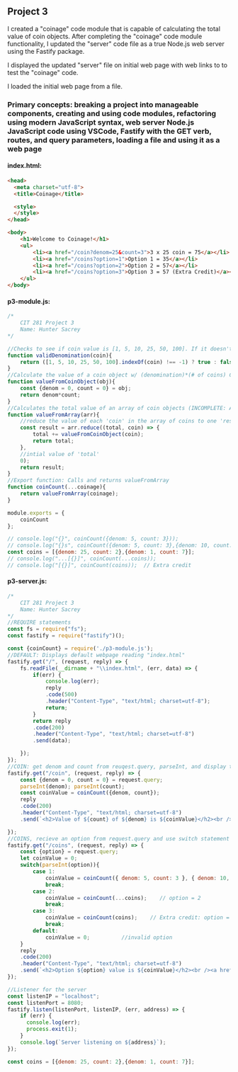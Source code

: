 ## Project 3

I created a "coinage" code module that is capable of calculating the total value of coin objects. After completing the "coinage" code module functionality, I updated the "server" code file as a true Node.js web server using the Fastify package. 

I displayed the updated "server" file on initial web page with web links to to test the "coinage" code. 

I loaded the initial web page from a file.

### Primary concepts: breaking a project into manageable components, creating and using code modules, refactoring using modern JavaScript syntax, web server Node.js JavaScript code using VSCode, Fastify with the GET verb, routes, and query parameters, loading a file and using it as a web page

#### index.html:
```html
<head>
  <meta charset="utf-8">
  <title>Coinage</title>

  <style>
  </style>
</head>

<body>
    <h1>Welcome to Coinage!</h1>
    <ul>
        <li><a href="/coin?denom=25&count=3">3 x 25 coin = 75</a></li>
        <li><a href="/coins?option=1">Option 1 = 35</a></li>
        <li><a href="/coins?option=2">Option 2 = 57</a></li>
        <li><a href="/coins?option=3">Option 3 = 57 (Extra Credit)</a></li>
    </ul>
</body>
```
#### p3-module.js:
```javascript
/*
    CIT 281 Project 3
    Name: Hunter Sacrey
*/

//Checks to see if coin value is [1, 5, 10, 25, 50, 100]. If it doesn't match any of those then it's invalid.
function validDenomination(coin){
    return ([1, 5, 10, 25, 50, 100].indexOf(coin) !== -1) ? true : false;
}
//Calculate the value of a coin object w/ (denomination)*(# of coins) COMPLETE
function valueFromCoinObject(obj){
    const {denom = 0, count = 0} = obj;
    return denom*count;
}
//Calculates the total value of an array of coin objects (INCOMPLETE: Also includes arrays of arrays)
function valueFromArray(arr){
    //reduce the value of each 'coin' in the array of coins to one 'result'
    const result = arr.reduce((total, coin) => { 
        total += valueFromCoinObject(coin);
        return total;
    },
    //intial value of 'total'
    0);
    return result;
}
//Export function: Calls and returns valueFromArray
function coinCount(...coinage){
    return valueFromArray(coinage);
}

module.exports = {
    coinCount
};

// console.log("{}", coinCount({denom: 5, count: 3}));
// console.log("{}s", coinCount({denom: 5, count: 3},{denom: 10, count: 2}));
const coins = [{denom: 25, count: 2},{denom: 1, count: 7}];
// console.log("...[{}]", coinCount(...coins));
// console.log("[{}]", coinCount(coins));  // Extra credit
```
#### p3-server.js:
```javascript
/*
    CIT 281 Project 3
    Name: Hunter Sacrey
*/
//REQUIRE statements
const fs = require("fs");
const fastify = require("fastify")();

const {coinCount} = require('./p3-module.js');
//DEFAULT: Displays default webpage reading "index.html"
fastify.get("/", (request, reply) => {
    fs.readFile(__dirname + "\\index.html", (err, data) => {
        if(err) {
            console.log(err);
            reply
            .code(500)
            .header("Content-Type", "text/html; charset=utf-8");
            return;
        }
        return reply
        .code(200)
        .header("Content-Type", "text/html; charset=utf-8")
        .send(data);

    });
});
//COIN: get denom and count from reuqest.query, parseInt, and display their output from coinCount()
fastify.get("/coin", (request, reply) => {
    const {denom = 0, count = 0} = request.query;
    parseInt(denom); parseInt(count);
    const coinValue = coinCount({denom, count});
    reply
    .code(200)
    .header("Content-Type", "text/html; charset=utf-8")
    .send(`<h2>Value of ${count} of ${denom} is ${coinValue}</h2><br /><a href="/">Home</a>`);

});
//COINS, recieve an option from request.query and use switch statement to interpret it
fastify.get("/coins", (request, reply) => {
    const {option} = request.query;
    let coinValue = 0;
    switch(parseInt(option)){
        case 1:
            coinValue = coinCount({ denom: 5, count: 3 }, { denom: 10, count: 2 }); // option = 1
            break;
        case 2:
            coinValue = coinCount(...coins);    // option = 2
            break;
        case 3:
            coinValue = coinCount(coins);    // Extra credit: option = 3
            break;
        default:
            coinValue = 0;          //invalid option
    }
    reply
    .code(200)
    .header("Content-Type", "text/html; charset=utf-8")
    .send(`<h2>Option ${option} value is ${coinValue}</h2><br /><a href="/">Home</a>`);
});

//Listener for the server
const listenIP = "localhost";
const listenPort = 8080;
fastify.listen(listenPort, listenIP, (err, address) => {
    if (err) {
      console.log(err);
      process.exit(1);
    }
    console.log(`Server listening on ${address}`);
});

const coins = [{denom: 25, count: 2},{denom: 1, count: 7}];
```
